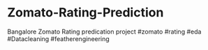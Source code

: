 # Zomato-Rating-Prediction
Bangalore Zomato Rating predication project #zomato #rating #eda #Datacleaning #featherengineering 
